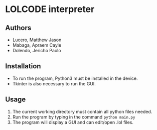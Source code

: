 # LOLCODE interpreter
## Authors
- Lucero, Matthew Jason
- Mabaga, Apraem Cayle
- Dolendo, Jericho Paolo
## Installation
 - To run the program, Python3 must be installed in the device.
 - Tkinter is also necessary to run the GUI.
## Usage
1. The current working directory must contain all python files needed.
2. Run the program by typing in the command `python main.py`
3. The program will display a GUI and can edit/open .lol files.

